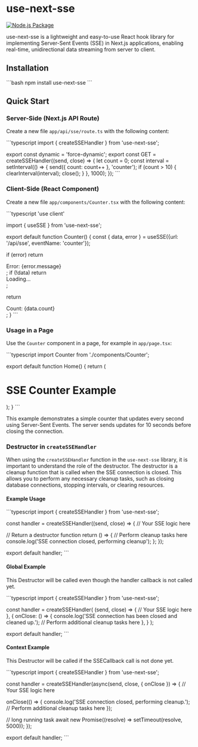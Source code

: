 # use-next-sse
[![Node.js Package](https://github.com/alexanderkasten/use-next-sse/actions/workflows/npm-publish.yml/badge.svg)](https://github.com/alexanderkasten/use-next-sse/actions/workflows/npm-publish.yml)


use-next-sse is a lightweight and easy-to-use React hook library for implementing Server-Sent Events (SSE) in Next.js applications, enabling real-time, unidirectional data streaming from server to client.

## Installation

\`\`\`bash
npm install use-next-sse
\`\`\`

## Quick Start

### Server-Side (Next.js API Route)

Create a new file `app/api/sse/route.ts` with the following content:

\`\`\`typescript
import { createSSEHandler } from 'use-next-sse';

export const dynamic = 'force-dynamic';
export const GET = createSSEHandler((send, close) => {
  let count = 0;
  const interval = setInterval(() => {
    send({ count: count++ }, 'counter');
    if (count > 10) {
      clearInterval(interval);
      close();
    }
  }, 1000);
});
\`\`\`

### Client-Side (React Component)

Create a new file `app/components/Counter.tsx` with the following content:

\`\`\`typescript
'use client'

import { useSSE } from 'use-next-sse';

export default function Counter() {
  const { data, error } = useSSE({url: '/api/sse', eventName: 'counter'});

  if (error) return <div>Error: {error.message}</div>;
  if (!data) return <div>Loading...</div>;

  return <div>Count: {data.count}</div>;
}
\`\`\`

### Usage in a Page

Use the `Counter` component in a page, for example in `app/page.tsx`:

\`\`\`typescript
import Counter from './components/Counter';

export default function Home() {
  return (
    <main>
      <h1>SSE Counter Example</h1>
      <Counter />
    </main>
  );
}
\`\`\`

This example demonstrates a simple counter that updates every second using Server-Sent Events. The server sends updates for 10 seconds before closing the connection.

### Destructor in `createSSEHandler`

When using the `createSSEHandler` function in the `use-next-sse` library, it is important to understand the role of the destructor. The destructor is a cleanup function that is called when the SSE connection is closed. This allows you to perform any necessary cleanup tasks, such as closing database connections, stopping intervals, or clearing resources.

#### Example Usage

\`\`\`typescript
import { createSSEHandler } from 'use-next-sse';

const handler = createSSEHandler((send, close) => {
  // Your SSE logic here

  // Return a destructor function
  return () => {
    // Perform cleanup tasks here
    console.log('SSE connection closed, performing cleanup');
  };
});

export default handler;
\`\`\`

#### Global Example

This Destructor will be called even though the handler callback is not called yet.

\`\`\`typescript
import { createSSEHandler } from 'use-next-sse';

const handler = createSSEHandler(
  (send, close) => {
    // Your SSE logic here
  },
  {
    onClose: () => {
      console.log('SSE connection has been closed and cleaned up.');
      // Perform additional cleanup tasks here
    },
  }
);

export default handler;
\`\`\`

#### Context Example

This Destructor will be called if the SSECallback call is not done yet.

\`\`\`typescript
import { createSSEHandler } from 'use-next-sse';

const handler = createSSEHandler(async(send, close, { onClose }) => {
  // Your SSE logic here

  onClose(() => {
    console.log('SSE connection closed, performing cleanup.');
    // Perform additional cleanup tasks here
  });


  // long running task
  await new Promise((resolve) => setTimeout(resolve, 5000));
});

export default handler;
\`\`\`

